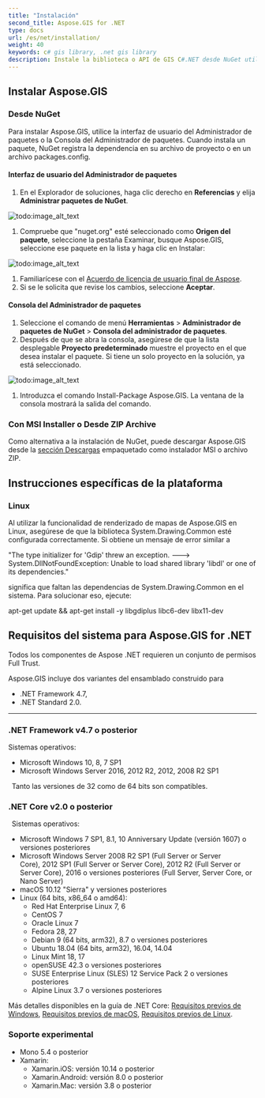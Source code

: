 ```yaml
---
title: "Instalación"
second_title: Aspose.GIS for .NET
type: docs
url: /es/net/installation/
weight: 40
keywords: c# gis library, .net gis library
description: Instale la biblioteca o API de GIS C#.NET desde NuGet utilizando la interfaz de usuario o la consola del Administrador de paquetes, desde un archivo ZIP. También se puede utilizar en .NET Core y SO Linux.
---
```


## **Instalar Aspose.GIS**
### **Desde NuGet**
Para instalar Aspose.GIS, utilice la interfaz de usuario del Administrador de paquetes o la Consola del Administrador de paquetes. Cuando instala un paquete, NuGet registra la dependencia en su archivo de proyecto o en un archivo packages.config.
#### **Interfaz de usuario del Administrador de paquetes**
1. En el Explorador de soluciones, haga clic derecho en **Referencias** y elija **Administrar paquetes de NuGet**.

![todo:image_alt_text](installation_1.png)

1. Compruebe que "nuget.org" esté seleccionado como **Origen del paquete**, seleccione la pestaña Examinar, busque Aspose.GIS, seleccione ese paquete en la lista y haga clic en Instalar:

![todo:image_alt_text](installation_2.png)

1. Familiarícese con el [Acuerdo de licencia de usuario final de Aspose](https://about.aspose.com/legal/eula).
1. Si se le solicita que revise los cambios, seleccione **Aceptar**.
#### **Consola del Administrador de paquetes**
1. Seleccione el comando de menú **Herramientas** > **Administrador de paquetes de NuGet** > **Consola del administrador de paquetes**.
1. Después de que se abra la consola, asegúrese de que la lista desplegable **Proyecto predeterminado** muestre el proyecto en el que desea instalar el paquete. Si tiene un solo proyecto en la solución, ya está seleccionado.

![todo:image_alt_text](installation_3.png)

1. Introduzca el comando Install-Package Aspose.GIS. La ventana de la consola mostrará la salida del comando.
### **Con MSI Installer o Desde ZIP Archive**
Como alternativa a la instalación de NuGet, puede descargar Aspose.GIS desde la [sección Descargas](https://downloads.aspose.com/gis/net) empaquetado como instalador MSI o archivo ZIP.
## **Instrucciones específicas de la plataforma**
### **Linux**
Al utilizar la funcionalidad de renderizado de mapas de Aspose.GIS en Linux, asegúrese de que la biblioteca System.Drawing.Common esté configurada correctamente. Si obtiene un mensaje de error similar a 

"The type initializer for 'Gdip' threw an exception. ---> System.DllNotFoundException: Unable to load shared library 'libdl' or one of its dependencies."

significa que faltan las dependencias de System.Drawing.Common en el sistema. Para solucionar eso, ejecute:

apt-get update && apt-get install -y libgdiplus libc6-dev libx11-dev
## **Requisitos del sistema para Aspose.GIS for .NET**
Todos los componentes de Aspose .NET requieren un conjunto de permisos Full Trust.

Aspose.GIS incluye dos variantes del ensamblado construido para

- .NET Framework 4.7,
- .NET Standard 2.0.

---
### **.NET Framework v4.7 o posterior**
Sistemas operativos: 

- Microsoft Windows 10, 8, 7 SP1
- Microsoft Windows Server 2016, 2012 R2, 2012, 2008 R2 SP1

` `Tanto las versiones de 32 como de 64 bits son compatibles.
### **.NET Core v2.0 o posterior**
` `Sistemas operativos:

- Microsoft Windows 7 SP1, 8.1, 10 Anniversary Update (versión 1607) o versiones posteriores
- Microsoft Windows Server 2008 R2 SP1 (Full Server or Server Core), 2012 SP1 (Full Server or Server Core), 2012 R2 (Full Server or Server Core), 2016 o versiones posteriores (Full Server, Server Core, or Nano Server)
- macOS 10.12 "Sierra" y versiones posteriores
- Linux (64 bits, x86_64 o amd64):
  - Red Hat Enterprise Linux 7, 6
  - CentOS 7
  - Oracle Linux 7
  - Fedora 28, 27
  - Debian 9 (64 bits, arm32), 8.7 o versiones posteriores
  - Ubuntu 18.04 (64 bits, arm32), 16.04, 14.04
  - Linux Mint 18, 17
  - openSUSE 42.3 o versiones posteriores
  - SUSE Enterprise Linux (SLES) 12 Service Pack 2 o versiones posteriores
  - Alpine Linux 3.7 o versiones posteriores

Más detalles disponibles en la guía de .NET Core: [Requisitos previos de Windows](https://docs.microsoft.com/en-us/dotnet/core/install/windows?tabs=netcore21#dependencies), [Requisitos previos de macOS](https://docs.microsoft.com/en-us/dotnet/core/install/macos?tabs=netcore2x#dependencies), [Requisitos previos de Linux](https://docs.microsoft.com/en-us/dotnet/core/install/linux?tabs=netcore2x).
### **Soporte experimental**
- Mono 5.4 o posterior
- Xamarin:
  - Xamarin.iOS: versión 10.14 o posterior
  - Xamarin.Android: versión 8.0 o posterior
  - Xamarin.Mac: versión 3.8 o posterior
